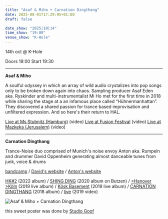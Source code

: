 ```yaml
---
title: "Asaf & Miho + Carnation Dingthang"
date: 2025-08-01T17:29:05+01:00
draft: false

date_show: "2025|10|14"
time_show: "19:00"
venue_show: "K-Hole"
---
```


14th oct @ K-Hole

Doors 19:00
Start 19:30

---

**Asaf & Miho**

A soulful odyssey in which an array of wild audio crystalizes into pop songs only to be broken down again into chaos. Sampling producer Asaf Eden aka. Ryskinder and multi-instrumentalist Mi Ho met for the first time in 2018 while sharing the stage at a an infamous place called “Hühnermanhattan”. They discovered a shared passion for trance based improvisation and unfiltered expression. And so here's their return to HAL.

[Live at Ms Stubnitz (Hamburg)](https://youtu.be/e2SNBSSeQXo) (video)
[Live at Fusion Festival](https://www.youtube.com/watch?v=jvgFTlNWaTc) (video)
[Live at Mazkeka (Jerusalem)](https://www.youtube.com/watch?v=ZN9GYdZE-x8&t=26s) (video)

---

**Carnation Dingthang**

Trance-Noise duo comprised of Munich's noise envoy Anton aka. Rumpeln and drummer David Oppenheim generating almost danceable tunes from junk, voice & drums

[bandcamp](https://carnationdingthang.bandcamp.com/)
/ [David\'s website](https://www.day-dream.com)
/ [Anton\'s website](https://www.rumpeln.de)

[HK#2](https://hobbykeller.bandcamp.com/album/carnation-dingthang-hk-2) (2022 album)
/ [SHING DING](https://butzenrecords.bandcamp.com/album/bu008-carnation-dingthang-shing-ding) (2020 album on Butzen)
/ [>Hanover >Köln](https://hcbrecords.bandcamp.com/album/hanover-k-ln) (2019 live album)
/ [Köşk Basement](https://hcbrecords.bandcamp.com/album/ko-s-k-basement) (2019 live album)
/ [CARNATION DINGTHANG](https://hcbrecords.bandcamp.com/album/carnation-dingthang) (2018 album)
/ [live](https://youtu.be/wrHuyU4wvhc) (2019 video)

![Asaf & Miho + Carnation Dingthang](../../posters/2025-10-14.jpg)

this sweet poster was done by [Studio Goof](https://www.studio-goof.com/)

